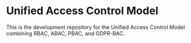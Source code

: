 # Unified Access Control Model
This is the development repository for the Unified Access Control Model combining RBAC, ABAC, PBAC, and GDPR-BAC.